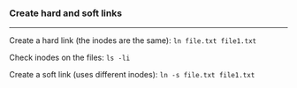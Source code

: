 ### Create hard and soft links
---

Create a hard link (the inodes are the same): `ln file.txt file1.txt`

Check inodes on the files: `ls -li`

Create a soft link (uses different inodes): `ln -s file.txt file1.txt`